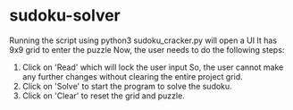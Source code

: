 # sudoku-solver
Running the script using python3 sudoku_cracker.py will open a UI
It has 9x9 grid to enter the puzzle
Now, the user needs to do the following steps:
1. Click on 'Read' which will lock the user input
   So, the user cannot make any further changes without clearing the entire project grid.
2. Click on 'Solve' to start the program to solve the sudoku.
3. Click on 'Clear' to reset the grid and puzzle.

